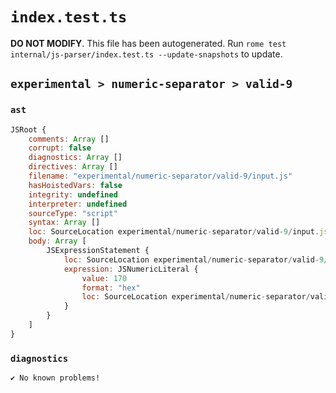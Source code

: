 # `index.test.ts`

**DO NOT MODIFY**. This file has been autogenerated. Run `rome test internal/js-parser/index.test.ts --update-snapshots` to update.

## `experimental > numeric-separator > valid-9`

### `ast`

```javascript
JSRoot {
	comments: Array []
	corrupt: false
	diagnostics: Array []
	directives: Array []
	filename: "experimental/numeric-separator/valid-9/input.js"
	hasHoistedVars: false
	integrity: undefined
	interpreter: undefined
	sourceType: "script"
	syntax: Array []
	loc: SourceLocation experimental/numeric-separator/valid-9/input.js 1:0-1:5
	body: Array [
		JSExpressionStatement {
			loc: SourceLocation experimental/numeric-separator/valid-9/input.js 1:0-1:5
			expression: JSNumericLiteral {
				value: 170
				format: "hex"
				loc: SourceLocation experimental/numeric-separator/valid-9/input.js 1:0-1:5
			}
		}
	]
}
```

### `diagnostics`

```
✔ No known problems!

```
